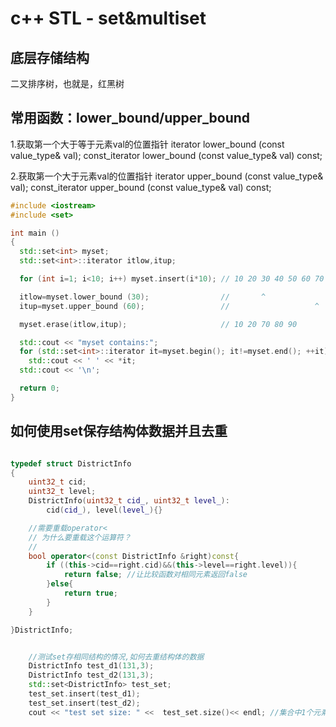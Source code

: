 # c++ STL - set&multiset

## 底层存储结构
二叉排序树，也就是，红黑树

## 常用函数：lower_bound/upper_bound

1.获取第一个大于等于元素val的位置指针
iterator lower_bound (const value_type& val);
const_iterator lower_bound (const value_type& val) const;

2.获取第一个大于元素val的位置指针
iterator upper_bound (const value_type& val);
const_iterator upper_bound (const value_type& val) const;


```c++
#include <iostream>
#include <set>

int main ()
{
  std::set<int> myset;
  std::set<int>::iterator itlow,itup;

  for (int i=1; i<10; i++) myset.insert(i*10); // 10 20 30 40 50 60 70 80 90

  itlow=myset.lower_bound (30);                //       ^
  itup=myset.upper_bound (60);                 //                   ^

  myset.erase(itlow,itup);                     // 10 20 70 80 90

  std::cout << "myset contains:";
  for (std::set<int>::iterator it=myset.begin(); it!=myset.end(); ++it)
    std::cout << ' ' << *it;
  std::cout << '\n';

  return 0;
}

```

## 如何使用set保存结构体数据并且去重

```c++

typedef struct DistrictInfo
{
    uint32_t cid;
    uint32_t level;
    DistrictInfo(uint32_t cid_, uint32_t level_):
        cid(cid_), level(level_){}

    //需要重载operator<  
    // 为什么要重载这个运算符？
    //  
    bool operator<(const DistrictInfo &right)const{
        if ((this->cid==right.cid)&&(this->level==right.level)){
            return false; //让比较函数对相同元素返回false
        }else{
            return true;
        }
    }

}DistrictInfo;


    //测试set存相同结构的情况,如何去重结构体的数据
    DistrictInfo test_d1(131,3);
    DistrictInfo test_d2(131,3);
    std::set<DistrictInfo> test_set;
    test_set.insert(test_d1);
    test_set.insert(test_d2);
    cout << "test set size: " <<  test_set.size()<< endl; //集合中1个元素。去重。

```

